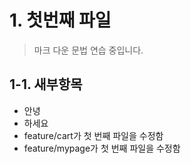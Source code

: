 # 1. 첫번째 파일
> 마크 다운 문법 연습 중입니다.

## 1-1. 새부항목
* 안녕
* 하세요
* feature/cart가 첫 번째 파일을 수정함
* feature/mypage가 첫 번째 파일을 수정함
